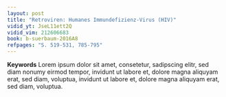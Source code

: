 ```yaml
---
layout: post 
title: "Retroviren: Humanes Immundefizienz-Virus (HIV)"
vidid_yt: JseL11ett2Q
vidid_vim: 212606683
book: b-suerbaum-2016A8
refpages: "S. 519-531, 785-795"
---
```

**Keywords** Lorem ipsum dolor sit amet, consetetur, sadipscing elitr, sed diam nonumy eirmod tempor, invidunt ut labore et, dolore magna aliquyam erat, sed diam, voluptua, invidunt ut labore et, dolore magna aliquyam erat, sed diam, voluptua.
